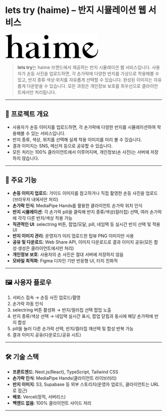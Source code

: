 # lets try (haime) – 반지 시뮬레이션 웹 서비스

![haime 로고](public/haime-logo.png)

> **lets try**는 haime 브랜드에서 제공하는 반지 시뮬레이션 웹 서비스입니다. 사용자가 손등 사진을 업로드하면, 각 손가락에 다양한 반지를 가상으로 착용해볼 수 있고, 반지 종류·색상·위치를 자유롭게 선택할 수 있습니다. 완성된 이미지는 자유롭게 다운받을 수 있습니다. 모든 과정은 개인정보 보호를 최우선으로 클라이언트에서만 처리됩니다.

---

## 📝 프로젝트 개요
- 사용자가 손등 이미지를 업로드하면, 각 손가락에 다양한 반지를 시뮬레이션하여 착용해볼 수 있는 서비스입니다.
- 반지 종류, 색상, 위치를 선택해 실제 착용 이미지를 미리 볼 수 있습니다.
- 결과 이미지는 SNS, 메신저 등으로 공유할 수 있습니다.
- 모든 처리는 100% 클라이언트에서 이루어지며, 개인정보(손 사진)는 서버에 저장하지 않습니다.

---

## 🌟 주요 기능
- **손등 이미지 업로드**: 가이드 이미지를 참고하거나 직접 촬영한 손등 사진을 업로드(브라우저 내에서만 처리)
- **손가락 인식**: MediaPipe Hands를 활용한 클라이언트 손가락 위치 인식
- **반지 시뮬레이션**: 각 손가락 pill을 클릭해 반지 종류/색상(컬러칩) 선택, 여러 손가락에 각각 다른 반지/색상 적용 가능
- **직관적인 UI**: selectring 버튼, 팝업/모달, pill, 네임택 등 실시간 반지 선택 및 적용 UI
- **반지 이미지 관리**: 운영자가 미리 업로드한 탑뷰 PNG 이미지만 사용
- **공유 및 다운로드**: Web Share API, 이미지 다운로드로 결과 이미지 공유(모든 합성·생성은 클라이언트에서만 처리)
- **개인정보 보호**: 사용자의 손 사진은 절대 서버에 저장하지 않음
- **모바일 최적화**: Figma 디자인 기반 반응형 UI, 터치 친화적

---

## 🖼️ 사용자 플로우
1. 서비스 접속 → 손등 사진 업로드/촬영
2. 손가락 자동 인식
3. selectring 버튼 활성화 → 반지/컬러칩 선택 팝업 노출
4. 반지 종류/색상 선택 → 네임택 실시간 표시, 팝업 닫힘과 동시에 해당 손가락에 반지 합성
5. pill을 눌러 다른 손가락 선택, 반지/컬러칩 재선택 및 합성 반복 가능
6. 결과 이미지 공유(다운로드/공유 시트)

---

## 🛠️ 기술 스택
- **프론트엔드**: Next.js(React), TypeScript, Tailwind CSS
- **손가락 인식**: MediaPipe Hands(클라이언트 라이브러리)
- **반지 이미지**: S3, Supabase 등 외부 스토리지(운영자 업로드, 클라이언트는 URL로 접근)
- **배포**: Vercel(정적, 서버리스)
- **백엔드 없음**: 100% 클라이언트 사이드 처리

---

